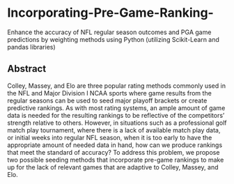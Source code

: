 # Incorporating-Pre-Game-Ranking-
Enhance the accuracy of NFL regular season outcomes and PGA game predictions by weighting methods using Python (utilizing Scikit-Learn and pandas libraries)
## Abstract 
Colley, Massey, and Elo are three popular rating methods commonly used in the NFL and Major Division I NCAA sports where game results from the regular seasons can be used to seed major playoff brackets or create predictive rankings. As with most rating systems, an ample amount of game data is needed for the resulting rankings to be reflective of the competitors’ strength relative to others. However, in situations such as a professional golf match play tournament, where there is a lack of available match play data, or initial weeks into regular NFL season, when it is too early to have the appropriate amount of needed data in hand, how can we produce rankings that meet the standard of accuracy? To address this problem, we propose two possible seeding methods that incorporate pre-game rankings to make up for the lack of relevant games that are adaptive to Colley, Massey, and Elo.
